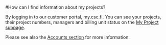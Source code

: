 #How can I find information about my projects?

By logging in to our customer portal, my.csc.fi.
You can see your projects, their project numbers, managers and billing unit status on the [My Project subpage](https://my.csc.fi/myProjects).

 Please see also the [Accounts section](../../accounts/how-to-create-new-project.md) for more information.
